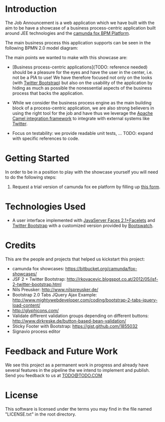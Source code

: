 # Introduction

The Job Announcement is a web application which we have built with the aim to be have a showcase of a business process-centric
application built around JEE technologies and the [camunda fox BPM Platform](http://www.camunda.com/fox).

The main business process this application supports can be seen in the following BPMN 2.0 model diagram:

<script type="text/javascript" src="https://editor.signavio.com/mashup/signavio.js"></script>
<script type="text/plain">
{
    url: "https://editor.signavio.com/p/model/9708839e17224f738a799e2ae133c461",
    authToken: "9fbe01266d678077e1c68911796aebc13e5bf3c2e6047e232bfac9b328bb_36a85752ab518d88d47651a3472aeee9ab1fc26fb5394fc88a5e2aad2d161_62ec9f231ca522ffd238d725c8156851f2c86d2f7433306cce9fe828367e45",
    overflowX: "fit",
    overflowY: "fit",
    zoomSlider: true,
    linkSubProcesses: false
}
</script>

The main points we wanted to make with this showcase are:

* [Business process-centric applications](TODO: reference needed) should be a pleasure for the eyes and have the user in the center, i.e. not be a PIA to use!
We have therefore focused not only on the looks (with [Twitter Bootstrap](http://twitter.github.com/bootstrap/)) but also
on the usability of the application by hiding as much as possible the nonessential aspects of the business process that backs
the application.

* While we consider the business process engine as the main building block of a process-centric application,
we are also strong believers in using the right tool for the job and have thus we leverage the [Apache Camel
integration framework](http://camel.apache.org/) to integrate with external systems like [Twitter](https://twitter.com/TheJobAnnouncer).

* Focus on testability: we provide readable unit tests, ... TODO: expand with specific references to code.

# Getting Started

In order to be in a position to play with the showcase yourself you will need to do the following steps:

1. Request a trial version of camunda fox ee platform by filling up [this form]().

# Technologies Used

* A user interface implemented with [JavaServer Faces 2.1+Facelets](http://javaserverfaces.java.net/) and [Twitter Bootstrap](http://twitter.github.com/bootstrap/) with a customized version provided by [Bootswatch](http://bootswatch.com/).

# Credits

This are the people and projects that helped us kickstart this project:

* camunda fox showcases: https://bitbucket.org/camunda/fox-showcases/
* JSF 2 + Twitter Bootstrap: http://rkovacevic.blogspot.co.at/2012/05/jsf-2-twitter-bootstrap.html
* Nils Preusker: http://www.nilspreusker.de/
* Bootstrap 2.0 Tabs JQuery Ajax Example: http://www.mightywebdeveloper.com/coding/bootstrap-2-tabs-jquery-load-content/
* http://glyphicons.com/
* Validate different validation groups depending on different buttons: http://www.dirkreske.de/button-based-bean-validation/
* Sticky Footer with Bootstrap: https://gist.github.com/1855032
* Signavio process editor

# Feedback and Future Work

We see this project as a permanent work in progress and already have several features in the pipeline the
we intend to implement and publish. Send you feedback to us at <TODO@TODO.COM>

# License

This software is licensed under the terms you may find in the file named "LICENSE.txt" in the root directory.
